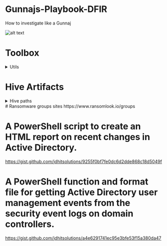 # Gunnajs-Playbook-DFIR

How to investigate like a Gunnaj

![alt text](https://github.com/GunzyPunzy/Gunnajs-Playbook-IR/blob/main/anfader-forensics.png)

# Toolbox
<details>
  <summary> Utils </summary> 

### Registry Explorer
https://ericzimmerman.github.io/#!index.md

### ShellBag Explorer
https://ericzimmerman.github.io/#!index.md

</details>

# Hive Artifacts

<details>
    <summary> Hive paths </summary> 
  
  <details>
    <summary> OS Version </summary> 
  
    ```
    SOFTWARE\Microsoft\Windows NT\CurrentVersion
    ```
  </details>
  
  <details>
    <summary> Time Zone </summary> 
  
    ```
    SYSTEM\CurrentControlSet\Control\TimeZoneInformation
    ```
  </details>
  
  <details>
    <summary> user information </summary> 
  
    ```
    SAM\Domains\Account\Users
    ```
  </details>
  
  <details>
    <summary> user information </summary> 
  
    ```
    SAM\Domains\Account\Users
    ```
  </details>
</details>
# Ransomware groups sites
https://www.ransomlook.io/groups

# A PowerShell script to create an HTML report on recent changes in Active Directory.
https://gist.github.com/jdhitsolutions/9255f0bf7fe0dc6d2dde868c18d5049f

# A PowerShell function and format file for getting Active Directory user management events from the security event logs on domain controllers.
https://gist.github.com/jdhitsolutions/a4e6291741ec95e3bfe53f15a380da47
